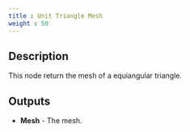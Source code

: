 ```yaml
---
title : Unit Triangle Mesh
weight : 50
---
```


## Description

This node return the mesh of a equiangular triangle.

## Outputs

- **Mesh** - The mesh.
